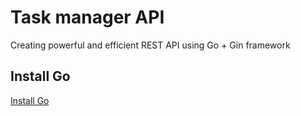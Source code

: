 # Task manager API 

Creating powerful and efficient REST API using Go + Gin framework

## Install Go

[Install Go](https://go.dev/doc/install)

